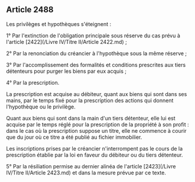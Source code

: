 Article 2488
----
Les privilèges et hypothèques s'éteignent :

1° Par l'extinction de l'obligation principale sous réserve du cas prévu à
l'article [2422](/Livre IV/Titre II/Article 2422.md) ;

2° Par la renonciation du créancier à l'hypothèque sous la même réserve ;

3° Par l'accomplissement des formalités et conditions prescrites aux tiers
détenteurs pour purger les biens par eux acquis ;

4° Par la prescription.

La prescription est acquise au débiteur, quant aux biens qui sont dans ses
mains, par le temps fixé pour la prescription des actions qui donnent
l'hypothèque ou le privilège.

Quant aux biens qui sont dans la main d'un tiers détenteur, elle lui est acquise
par le temps réglé pour la prescription de la propriété à son profit : dans le
cas où la prescription suppose un titre, elle ne commence à courir que du jour
où ce titre a été publié au fichier immobilier.

Les inscriptions prises par le créancier n'interrompent pas le cours de la
prescription établie par la loi en faveur du débiteur ou du tiers détenteur.

5° Par la résiliation permise au dernier alinéa de l'article [2423](/Livre IV/Titre II/Article 2423.md) et dans la
mesure prévue par ce texte.
